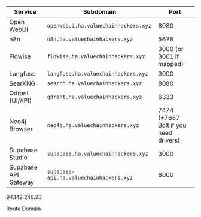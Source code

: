 | Service              | Subdomain                               | Port                                  |
| -------------------- | --------------------------------------- | ------------------------------------- |
| Open WebUI           | `openwebui.ha.valuechainhackers.xyz`    | 8080                                  |
| n8n                  | `n8n.ha.valuechainhackers.xyz`          | 5678                                  |
| Flowise              | `flowise.ha.valuechainhackers.xyz`      | 3000 (or 3001 if mapped)              |
| Langfuse             | `langfuse.ha.valuechainhackers.xyz`     | 3000                                  |
| SearXNG              | `search.ha.valuechainhackers.xyz`       | 8080                                  |
| Qdrant (UI/API)      | `qdrant.ha.valuechainhackers.xyz`       | 6333                                  |
| Neo4j Browser        | `neo4j.ha.valuechainhackers.xyz`        | 7474 (+7687 Bolt if you need drivers) |
| Supabase Studio      | `supabase.ha.valuechainhackers.xyz`     | 3000                                  |
| Supabase API Gateway | `supabase-api.ha.valuechainhackers.xyz` | 8000                                  |


94.142.240.28

Route Domain

